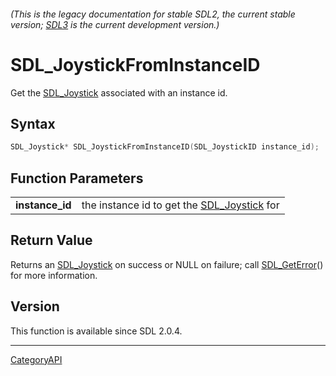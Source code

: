 ###### (This is the legacy documentation for stable SDL2, the current stable version; [SDL3](https://wiki.libsdl.org/SDL3/) is the current development version.)
# SDL_JoystickFromInstanceID

Get the [SDL_Joystick](SDL_Joystick) associated with an instance id.

## Syntax

```c
SDL_Joystick* SDL_JoystickFromInstanceID(SDL_JoystickID instance_id);

```

## Function Parameters

|                     |                                                             |
| ------------------- | ----------------------------------------------------------- |
| **instance_id**     | the instance id to get the [SDL_Joystick](SDL_Joystick) for |

## Return Value

Returns an [SDL_Joystick](SDL_Joystick) on success or NULL on failure; call
[SDL_GetError](SDL_GetError)() for more information.

## Version

This function is available since SDL 2.0.4.

----
[CategoryAPI](CategoryAPI)

